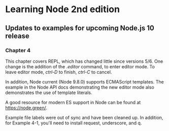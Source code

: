 # Learning Node 2nd edition

## Updates to examples for upcoming Node.js 10 release

### Chapter 4

This chapter covers REPL, which has changed little since versions 5/6. One change is the addition of the _.editor_ command, to enter editor mode. To leave editor mode, _ctrl-D_ to finish, _ctrl-C_ to cancel. 

In addition, Node current (Node 9.8.0) supports ECMAScript templates. The example in the Node API docs demonstrating the new editor mode also demonstrates the use of template literals. 

A good resource for modern ES support in Node can be found at https://node.green/.

Example file labels were out of sync and have been cleaned up. In addition, for Example 4-1, you'll need to install request, underscore, and q.

